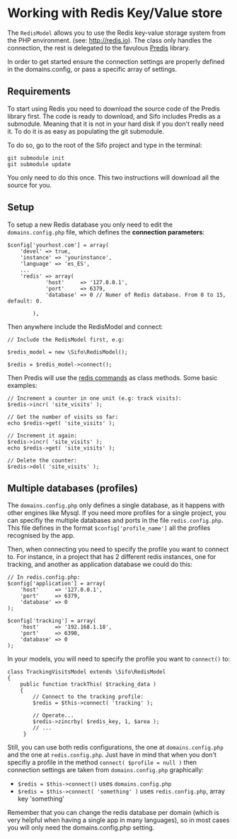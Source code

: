 Working with Redis Key/Value store
==================================
The `RedisModel` allows you to use the Redis key-value storage system from the PHP environment. (see: http://redis.io). The class only handles the connection, the rest is delegated to the favulous [Predis] library.

[Predis]: https://github.com/nrk/predis/

In order to get started ensure the connection settings are properly defined in the domains.config, or pass a specific array of settings.

Requirements
------------
To start using Redis you need to download the source code of the Predis library first. The code is ready to download, and Sifo includes
Predis as a submodule. Meaning that it is not in your hard disk if you don't really need it. To do it is as easy as populating the git submodule.

To do so, go to the root of the Sifo project and type in the terminal:

    git submodule init
    git submodule update

You only need to do this once. This two instructions will download all the source for you.

Setup
-----
To setup a new Redis database you only need to edit the `domains.config.php` file, which defines the **connection parameters**:

    $config['yourhost.com'] = array(
	    'devel' => true,
        'instance' => 'yourinstance',
        'language' => 'es_ES',
        ...
        'redis' => array(
                'host'     => '127.0.0.1',
                'port'     => 6379,
                'database' => 0 // Numer of Redis database. From 0 to 15, default: 0.

	        ),

Then anywhere include the RedisModel and connect:

	// Include the RedisModel first, e.g:

	$redis_model = new \Sifo\RedisModel();

	$redis = $redis_model->connect();


Then Predis will use the [redis commands] as class methods. Some basic examples:

	// Increment a counter in one unit (e.g: track visits):
	$redis->incr( 'site_visits' );

	// Get the number of visits so far:
	echo $redis->get( 'site_visits' );

	// Increment it again:
	$redis->incr( 'site_visits' );
	echo $redis->get( 'site_visits' );

	// Delete the counter:
	$redis->del( 'site_visits' );

[redis commands]: http://redis.io/commands

Multiple databases (profiles)
-----------------------------
The `domains.config.php` only defines a single database, as it happens with other engines like Mysql. If you need more
profiles for a single project, you can specifiy the multiple databases and ports in the file `redis.config.php`.
This file defines in the format `$config['profile_name']` all the profiles recognised by the app.

Then, when connecting you need to specify the profile you want to connect to. For instance,
in a project that has 2 different redis instances, one for tracking, and another as application database we could do this:

    // In redis.config.php:
    $config['application'] = array(
    	'host'     => '127.0.0.1',
    	'port'     => 6379,
    	'database' => 0
    );

    $config['tracking'] = array(
    	'host'     => '192.168.1.18',
    	'port'     => 6390,
    	'database' => 0
    );

In your models, you will need to specify the profile you want to `connect()` to:

    class TrackingVisitsModel extends \Sifo\RedisModel
    {
        public function trackThis( $tracking_data )
        {
            // Connect to the tracking profile:
            $redis = $this->connect( 'tracking' );

            // Operate...
            $redis->zincrby( $redis_key, 1, $area );
            // ...
         }

Still, you can use both redis configurations, the one at `domains.config.php` and the one at `redis.config.php`. Just have in
mind that when you don't specifiy a profile in the method `connect( $profile = null )` then connection settings are taken
from `domains.config.php` graphically:

 * `$redis = $this->connect()` uses `domains.config.php`
 * `$redis = $this->connect( 'something' )` uses `redis.config.php`, array key 'something'

Remember that you can change the redis database per domain (which is very helpful when having a single app in many languages),
so in most cases you will only need the domains.config.php setting.